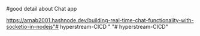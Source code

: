 #good detail about Chat app

https://arnab2001.hashnode.dev/building-real-time-chat-functionality-with-socketio-in-nodejs"# hyperstream-CICD " 
"# hyperstream-CICD" 
